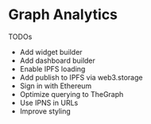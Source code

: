 # Graph Analytics


TODOs

- Add widget builder
- Add dashboard builder
- Enable IPFS loading
- Add publish to IPFS via web3.storage
- Sign in with Ethereum
- Optimize querying to TheGraph
- Use IPNS in URLs
- Improve styling